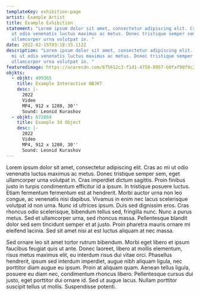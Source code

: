 ```yaml
---
templateKey: exhibition-page
artist: Example Artist
title: Example Exhibition
statement: "Lorem ipsum dolor sit amet, consectetur adipiscing elit. Cras ac mi
  ut odio venenatis luctus maximus ac metus. Donec tristique semper sem, eget
  ullamcorper urna volutpat in. "
date: 2022-02-15T03:18:33.112Z
description: "Lorem ipsum dolor sit amet, consectetur adipiscing elit. Cras ac
  mi ut odio venenatis luctus maximus ac metus. Donec tristique semper sem, eget
  ullamcorper urna volutpat in. "
featuredimage: https://ucarecdn.com/875612c3-f1d1-4758-8957-b0faf98f9c2e/
objkts:
  - objkt: 499365
    title: Example Interactive OBJKT
    desc: |-
      2022
      Video
      MP4, 912 x 1280, 30''
      Sound: Leonid Kurashov
  - objkt: 672864
    title: Example 3d Object
    desc: |-
      2022
      Video
      MP4, 912 x 1280, 30''
      Sound: Leonid Kurashov
---
```

Lorem ipsum dolor sit amet, consectetur adipiscing elit. Cras ac mi ut odio venenatis luctus maximus ac metus. Donec tristique semper sem, eget ullamcorper urna volutpat in. Cras imperdiet dictum sagittis. Proin finibus justo in turpis condimentum efficitur id a ipsum. In tristique posuere luctus. Etiam fermentum fermentum est at hendrerit. Morbi auctor urna non leo congue, ac venenatis nisi dapibus. Vivamus in enim nec lacus scelerisque volutpat id non urna. Nunc id ultrices ipsum. Duis sed dignissim eros. Cras rhoncus odio scelerisque, bibendum tellus sed, fringilla nunc. Nunc a purus metus. Sed et ullamcorper urna, sed rhoncus massa. Pellentesque blandit dolor sed sem tincidunt semper et at justo. Proin pharetra mauris ornare mi eleifend lacinia. Sed sit amet nisi at est luctus aliquam at nec massa.

Sed ornare leo sit amet tortor rutrum bibendum. Morbi eget libero et ipsum faucibus feugiat quis ut ante. Donec laoreet, libero at mollis elementum, risus metus maximus elit, eu interdum risus dui vitae orci. Phasellus hendrerit, ipsum sed interdum imperdiet, augue nibh aliquam ligula, nec porttitor diam augue eu ipsum. Proin at aliquam quam. Aenean tellus ligula, posuere eu diam nec, condimentum rhoncus libero. Pellentesque cursus dui justo, eget porttitor dui ornare id. Sed ut augue lacus. Nullam porttitor suscipit tellus ut mollis. Suspendisse potenti.